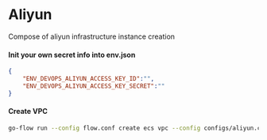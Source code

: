 Aliyun
======

Compose of aliyun infrastructure instance creation

#### Init your own secret info into env.json

```json
{
	"ENV_DEVOPS_ALIYUN_ACCESS_KEY_ID":"",
	"ENV_DEVOPS_ALIYUN_ACCESS_KEY_SECRET":""
}
```

#### Create VPC

```bash
go-flow run --config flow.conf create ecs vpc --config configs/aliyun.conf  --env-file dev.env --ctx code:gogap
```